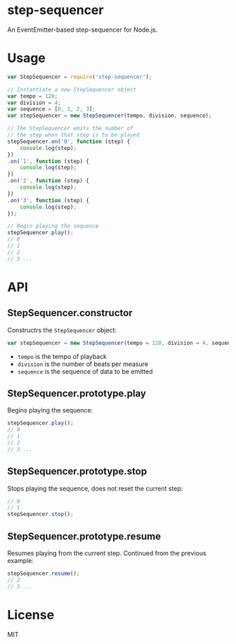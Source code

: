 # step-sequencer

An EventEmitter-based step-sequencer for Node.js.

# Usage
```javascript
var StepSequencer = require('step-sequencer');

// Instantiate a new StepSequencer object
var tempo = 120;
var division = 4;
var sequence = [0, 1, 2, 3];
var stepSequencer = new StepSequencer(tempo, division, sequence);

// The StepSequencer emits the number of
// the step when that step is to be played
stepSequencer.on('0', function (step) {
    console.log(step);
})
.on('1', function (step) {
    console.log(step);
})
.on('2', function (step) {
    console.log(step);
})
.on('3', function (step) {
    console.log(step);
});

// Begin playing the sequence
stepSequencer.play();
// 0
// 1
// 2
// 3 ...
```

# API

## StepSequencer.constructor

Constructrs the `StepSequencer` object:
```javascript
var stepSequencer = new StepSequencer(tempo = 120, division = 4, sequence = []);
```

- `tempo` is the tempo of playback
- `division` is the number of beats per measure
- `sequence` is the sequence of data to be emitted

## StepSequencer.prototype.play

Begins playing the sequence:
```javascript
stepSequencer.play();
// 0
// 1
// 2
// 3 ...
```

## StepSequencer.prototype.stop

Stops playing the sequence, does not reset the current step:
```javascript
// 0
// 1
stepSequencer.stop();
```

## StepSequencer.prototype.resume

Resumes playing from the current step. Continued from the previous example:
```javascript
stepSequencer.resume();
// 2
// 3 ...
```

# License

MIT
